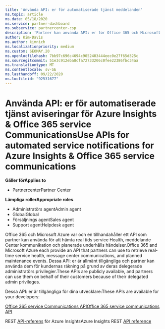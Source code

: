 ```yaml
---
title: 'Använda API: er för automatiserade tjänst meddelanden'
ms.topic: article
ms.date: 05/18/2020
ms.service: partner-dashboard
ms.subservice: partnercenter-csp
description: 'Partner kan använda API: er för Office 365 och Microsoft Azure partner för real tids service Health, meddelande Center kommunikation och planerade underhålls händelser.'
author: Kim-Davis
ms.author: kimnich
ms.localizationpriority: medium
ms.custom: SEOMAY.20
ms.openlocfilehash: 7bb97c696c4694c9052403444eec0e27f65d325c
ms.sourcegitcommit: 51e3c912eba8cfa72733206c0fee22386fbc34aa
ms.translationtype: MT
ms.contentlocale: sv-SE
ms.lasthandoff: 09/22/2020
ms.locfileid: "92531677"
---
```

# <a name="use-apis-for-automated-service-notifications-for-azure-insights--office-365-service-communications"></a><span data-ttu-id="66dfa-103">Använda API: er för automatiserade tjänst aviseringar för Azure Insights & Office 365 service Communications</span><span class="sxs-lookup"><span data-stu-id="66dfa-103">Use APIs for automated service notifications for Azure Insights & Office 365 service communications</span></span>

<span data-ttu-id="66dfa-104">**Gäller för**</span><span class="sxs-lookup"><span data-stu-id="66dfa-104">**Applies to**</span></span>

-  <span data-ttu-id="66dfa-105">Partnercenter</span><span class="sxs-lookup"><span data-stu-id="66dfa-105">Partner Center</span></span>

<span data-ttu-id="66dfa-106">**Lämpliga roller**</span><span class="sxs-lookup"><span data-stu-id="66dfa-106">**Appropriate roles**</span></span>

- <span data-ttu-id="66dfa-107">Administratörs agent</span><span class="sxs-lookup"><span data-stu-id="66dfa-107">Admin agent</span></span>
- <span data-ttu-id="66dfa-108">Global</span><span class="sxs-lookup"><span data-stu-id="66dfa-108">Global</span></span> 
- <span data-ttu-id="66dfa-109">Försäljnings agent</span><span class="sxs-lookup"><span data-stu-id="66dfa-109">Sales agent</span></span>
- <span data-ttu-id="66dfa-110">Support agent</span><span class="sxs-lookup"><span data-stu-id="66dfa-110">Helpdesk agent</span></span>

<span data-ttu-id="66dfa-111">Office 365 och Microsoft Azure var och en tillhandahåller ett API som partner kan använda för att hämta real tids service Health, meddelande Center kommunikation och planerade underhålls händelser.</span><span class="sxs-lookup"><span data-stu-id="66dfa-111">Office 365 and Microsoft Azure each provide an API that partners can use to retrieve real-time service health, message center communications, and planned maintenance events.</span></span> <span data-ttu-id="66dfa-112">Dessa API: er är allmänt tillgängliga och partner kan använda dem för kundernas räkning på grund av deras delegerade administratörs privilegier.</span><span class="sxs-lookup"><span data-stu-id="66dfa-112">These APIs are publicly available, and partners can use them on behalf of their customers because of their delegated admin privileges.</span></span>

<span data-ttu-id="66dfa-113">Dessa API: er är tillgängliga för dina utvecklare:</span><span class="sxs-lookup"><span data-stu-id="66dfa-113">These APIs are available for your developers:</span></span>

[<span data-ttu-id="66dfa-114">Office 365 service Communications API</span><span class="sxs-lookup"><span data-stu-id="66dfa-114">Office 365 service communications API</span></span>](/office/office-365-management-api/office-365-service-communications-api-reference)


<span data-ttu-id="66dfa-115">REST [API-referens](/rest/api/monitor/) för Azure Insights</span><span class="sxs-lookup"><span data-stu-id="66dfa-115">Azure Insights REST [API reference](/rest/api/monitor/)</span></span>

 

 
